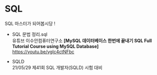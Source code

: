 # SQL
SQL 마스터가 되어봅시당 !

- SQL 문법 정리.sql <br>
유튜브 이수안컴퓨터연구소 **[MySQL 데이터베이스 한번에 끝내기 SQL Full Tutorial Course using MySQL Database]** <br>
https://youtu.be/vgIc4ctNFbc

- SQLD <br>
21/05/29 제41회 SQL 개발자(SQLD) 시험 대비

